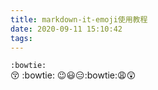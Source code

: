 ```yaml
---
title: markdown-it-emoji使用教程
date: 2020-09-11 15:10:42
tags:
---
```


`:bowtie:`  
:kissing_closed_eyes:
:bowtie:
:wink::smiley::expressionless::bowtie::weary::astonished: